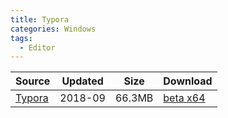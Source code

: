 ```yaml
---
title: Typora
categories: Windows
tags:
  - Editor
---
```


| Source | Updated | Size | Download |
| ------ | ------- | -------- | -------- |
| <div class="safe">[Typora](https://typora.io/)</div> | 2018-09 | 66.3MB | [beta x64](https://typora.io/windows/typora-setup-x64.exe?) |
